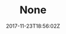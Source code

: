 ---
title: 'None'
draft: false
path: 04-the-atlantic-ocean/_NIC0625.JPG
description: ''
date: 2017-11-23T18:56:02Z
location: None
size: 4000x6000
catergory: the-atlantic-ocean
--- 